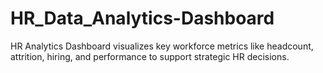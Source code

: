 # HR_Data_Analytics-Dashboard
HR Analytics Dashboard visualizes key workforce metrics like headcount, attrition, hiring, and performance to support strategic HR decisions.
